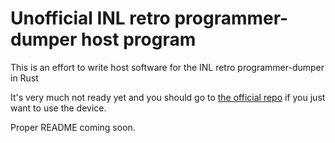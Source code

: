 # Unofficial INL retro programmer-dumper host program

This is an effort to write host software for the INL retro programmer-dumper in Rust

It's very much not ready yet and you should go to [the official repo](https://gitlab.com/InfiniteNesLives/INL-retro-progdump)
if you just want to use the device.

Proper README coming soon.
